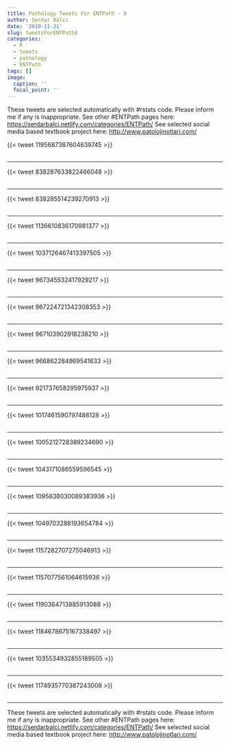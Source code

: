 ```yaml
---
title: Pathology Tweets For ENTPath - 8
author: Serdar Balci
date: '2019-11-21'
slug: tweetsForENTPath8
categories:
  - R
  - tweets
  - pathology
  - ENTPath
tags: []
image:
  caption: ''
  focal_point: ''
---
```



These tweets are selected automatically with #rstats code. Please inform me if any is inappropriate.
See other #ENTPath pages here: https://serdarbalci.netlify.com/categories/ENTPath/ 
See selected social media based textbook project here: http://www.patolojinotlari.com/

{{< tweet 1195687387604639745 >}}
<br>
<br>
<hr>
{{< tweet 838287633822466048 >}}
<br>
<br>
<hr>
{{< tweet 838285514239270913 >}}
<br>
<br>
<hr>
{{< tweet 1136610836170981377 >}}
<br>
<br>
<hr>
{{< tweet 1037126467413397505 >}}
<br>
<br>
<hr>
{{< tweet 967345532417929217 >}}
<br>
<br>
<hr>
{{< tweet 967224721342308353 >}}
<br>
<br>
<hr>
{{< tweet 967103902918238210 >}}
<br>
<br>
<hr>
{{< tweet 966862284969541633 >}}
<br>
<br>
<hr>
{{< tweet 921737658295975937 >}}
<br>
<br>
<hr>
{{< tweet 1017461590797488128 >}}
<br>
<br>
<hr>
{{< tweet 1005212728389234690 >}}
<br>
<br>
<hr>
{{< tweet 1043171086559596545 >}}
<br>
<br>
<hr>
{{< tweet 1095838030089383936 >}}
<br>
<br>
<hr>
{{< tweet 1049703288193654784 >}}
<br>
<br>
<hr>
{{< tweet 1157282707275046913 >}}
<br>
<br>
<hr>
{{< tweet 1157077561064615936 >}}
<br>
<br>
<hr>
{{< tweet 1190364713885913088 >}}
<br>
<br>
<hr>
{{< tweet 1184678675167338497 >}}
<br>
<br>
<hr>
{{< tweet 1035534932855189505 >}}
<br>
<br>
<hr>
{{< tweet 1174935770387243008 >}}
<br>
<br>
<hr>


These tweets are selected automatically with #rstats code. Please inform me if any is inappropriate.
See other #ENTPath pages here: https://serdarbalci.netlify.com/categories/ENTPath/ 
See selected social media based textbook project here: http://www.patolojinotlari.com/
